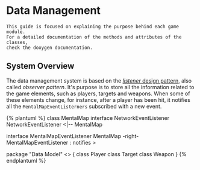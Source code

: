 # Data Management

```
This guide is focused on explaining the purpose behind each game module. 
For a detailed documentation of the methods and attributes of the classes, 
check the doxygen documentation.  
```

## System Overview
The data management system is based on the [*listener* design pattern](https://en.wikipedia.org/wiki/Observer_pattern), also called *observer pattern*. It's purpose is to store all the information related to the game elements, such as players, targets and weapons. When some of these elements change, for instance, after a player has been hit, it notifies all the `MentalMapEventListerners` subscribed with a new event.

{% plantuml %}
class MentalMap
interface NetworkEventListener
NetworkEventListener <|-- MentalMap

interface MentalMapEventListener
MentalMap -right- MentalMapEventListener : notifies >

package "Data Model" <<Rectangle>> {
class Player
class Target
class Weapon
}
{% endplantuml %}


